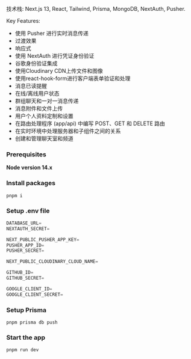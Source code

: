 



技术栈: Next.js 13, React, Tailwind, Prisma, MongoDB, NextAuth, Pusher.


Key Features:
- 使用 Pusher 进行实时消息传递
- 过渡效果
- 响应式
- 使用 NextAuth 进行凭证身份验证
- 谷歌身份验证集成
- 使用Cloudinary CDN上传文件和图像
- 使用react-hook-form进行客户端表单验证和处理
- 消息已读提醒
- 在线/离线用户状态
- 群组聊天和一对一消息传递
- 消息附件和文件上传
- 用户个人资料定制和设置
- 在路由处理程序 (app/api) 中编写 POST、GET 和 DELETE 路由
- 在实时环境中处理服务器和子组件之间的关系
- 创建和管理聊天室和频道


### Prerequisites

**Node version 14.x**

### Install packages

```shell
pnpm i
```

### Setup .env file


```js
DATABASE_URL=
NEXTAUTH_SECRET=

NEXT_PUBLIC_PUSHER_APP_KEY=
PUSHER_APP_ID=
PUSHER_SECRET=

NEXT_PUBLIC_CLOUDINARY_CLOUD_NAME=

GITHUB_ID=
GITHUB_SECRET=

GOOGLE_CLIENT_ID=
GOOGLE_CLIENT_SECRET=
```

### Setup Prisma

```shell
pnpm prisma db push

```

### Start the app

```shell
pnpm run dev
```



